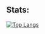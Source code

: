 
## Stats:

[![Top Langs](https://github-readme-stats.vercel.app/api/top-langs/?username=lukasx999&layout=pie&langs_count=15&exclude_repo=glcube)](https://github.com/anuraghazra/github-readme-stats)
